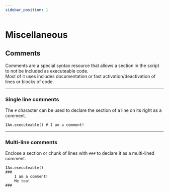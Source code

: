 ```yaml
---
sidebar_position: 1
---
```



# Miscellaneous

## Comments

Comments are a special syntax resource that allows a section in the script
to not be included as executeable code. \
Most of it uses includes documentation or fast activation/deactivation of
lines or blocks of code.

---
### Single line comments

The `#` character can be used to declare the section of a line on its right
as a comment.
```abs
IAm.executeable() # I am a comment!
```

---
### Multi-line comments

Enclose a section or chunk of lines with `###` to declare it as a multi-lined
comment.
```abs
IAm.executeable()
###
    I am a comment!
    Me too!
###
```
